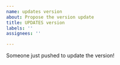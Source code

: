 ```yaml
---
name: updates version
about: Propose the version update
title: UPDATES version
labels: ''
assignees: ''

---
```

Someone just pushed to update the version!
